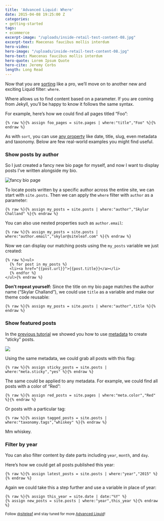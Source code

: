 ```yaml
---
title: 'Advanced Liquid: Where'
date: 2015-04-08 19:25:00 Z
categories:
- getting-started
tags:
- ecommerce
excerpt-image: "/uploads/inside-retail-test-content-08.jpg"
excerpt-text: Maecenas faucibus mollis interdum
hero-video: 
hero-image: "/uploads/inside-retail-test-content-08.jpg"
hero-text: Maecenas faucibus mollis interdum
hero-quote: Lorem Ipsum Quote
hero-cite: Jeremy Corbs
length: Long Read
---
```


Now that you are [sorting](/blog/advanced-liquid-sort/) like a pro, we’ll move on to another new and exciting Liquid filter: `where`. 

Where allows us to find content based on a parameter. If you are coming from Jekyll, you’ll be happy to know it follows the same syntax.

For example, here’s how we could find all pages titled “Foo”:

```liquid
{% raw %}{% assign foo_pages = site.pages | where:"title","Foo" %}{% endraw %}
```

As with `sort`, you can use [any property](http://v1.siteleaf.com/help/themes/variables/content/) like date, title, slug, even metadata and taxonomy. Below are few real-world examples you might find useful.


### Show posts by author

So I just created a fancy new bio page for myself, and now I want to display posts I’ve written alongside my bio. 

![fancy bio page](/uploads/fancy-bio.png) 

To locate posts written by a specific author across the entire site, we can start with `site.posts`. Then we can apply the `where` filter with `author` as a parameter:

```liquid
{% raw %}{% assign my_posts = site.posts | where:"author","Skylar Challand" %}{% endraw %}
```

You can also use nested properties such as `author.email`:

```liquid
{% raw %}{% assign my_posts = site.posts | where:"author.email","skylar@siteleaf.com" %}{% endraw %}
```

Now we can display our matching posts using the `my_posts` variable we just created:

```liquid
{% raw %}<ul>
  {% for post in my_posts %}
  <li><a href="{{post.url}}">{{post.title}}</a></li>
  {% endfor %}
</ul>{% endraw %}
```

**Don't repeat yourself:** Since the title on my bio page matches the author name (“Skylar Challand”), we could use `title` as a variable and make our theme code reusable:

```liquid
{% raw %}{% assign my_posts = site.posts | where:"author",title %}{% endraw %}
```

### Show featured posts

In the [previous tutorial](/blog/advanced-liquid-sort/) we showed you how to use [metadata](/blog/metadata-in-siteleaf/) to create “sticky” posts.

![](/uploads/meta-sticky.png)

Using the same metadata, we could grab all posts with this flag:

```liquid
{% raw %}{% assign sticky_posts = site.posts | where:"meta.sticky","yes" %}{% endraw %}
```

The same could be applied to any metadata. For example, we could find all posts with a color of “Red”:

```liquid
{% raw %}{% assign red_posts = site.pages | where:"meta.color","Red" %}{% endraw %}
```

Or posts with a particular tag:

```liquid
{% raw %}{% assign tagged_posts = site.posts | where:"taxonomy.tags","whiskey" %}{% endraw %}
```

Mm whiskey.

### Filter by year

You can also filter content by date parts including `year`, `month`, and `day`.

Here’s how we could get all posts published this year:

```liquid
{% raw %}{% assign latest_posts = site.posts | where:"year","2015" %}{% endraw %}
```

Again we could take this a step further and use a variable in place of year:

```liquid
{% raw %}{% assign this_year = site.date | date:"%Y" %}
{% assign new_posts = site.posts | where:"year",this_year %}{% endraw %}
```

<small>Follow [@siteleaf](http://twitter.com/siteleaf) and stay tuned for more [Advanced Liquid](/blog/tags/liquid)!</small>
